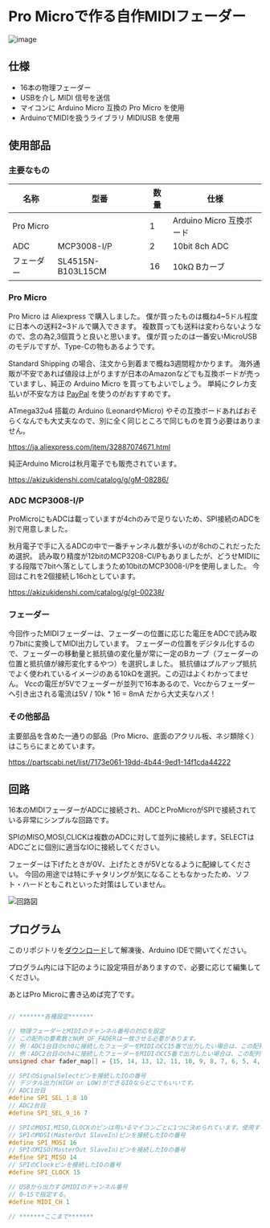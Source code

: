# Pro Microで作る自作MIDIフェーダー

![image](https://user-images.githubusercontent.com/51395778/147743945-fbfe72d6-1a85-4328-8d8c-9cd47f2d0f0b.png)

## 仕様

 - 16本の物理フェーダー
 - USBを介し MIDI 信号を送信
 - マイコンに Arduino Micro 互換の Pro Micro を使用
 - ArduinoでMIDIを扱うライブラリ MIDIUSB を使用

## 使用部品

### 主要なもの

|名称|型番|数量|仕様|
|--|--|--|--|
|Pro Micro||1|Arduino Micro 互換ボード|
|ADC|MCP3008-I/P|2|10bit 8ch ADC|
|フェーダー|SL4515N-B103L15CM|16|10kΩ Bカーブ|
 
 
 ### Pro Micro
 
 Pro Micro は Aliexpress で購入しました。 僕が買ったものは概ね4\~5ドル程度に日本への送料2\~3ドルで購入できます。
 複数買っても送料は変わらないようなので、念の為2,3個買うと良いと思います。 僕が買ったのは一番安いMicroUSBのモデルですが、Type-Cの物もあるようです。
 
 Standard Shipping の場合、注文から到着まで概ね3週間程かかります。
 海外通販が不安であれば値段は上がりますが日本のAmazonなどでも互換ボードが売っていますし、純正の Arduino Micro を買ってもよいでしょう。
 単純にクレカ支払いが不安な方は [PayPal](https://www.paypal.com/jp/home) を使うのがおすすめです。
 
 ATmega32u4 搭載の Arduino (LeonardやMicro) やその互換ボードあればおそらくなんでも大丈夫なので、別に全く同じところで同じものを買う必要はありません。
 

 https://ja.aliexpress.com/item/32887074671.html

 純正Arduino Microは秋月電子でも販売されています。
 
 https://akizukidenshi.com/catalog/g/gM-08286/
 
 ### ADC MCP3008-I/P
 
 ProMicroにもADCは載っていますが4chのみで足りないため、SPI接続のADCを別で用意しました。
 
 秋月電子で手に入るADCの中で一番チャンネル数が多いのが8chのこれだったため選択。
 読み取り精度が12bitのMCP3208-CI/Pもありましたが、どうせMIDIにする段階で7bitへ落としてしまうため10bitのMCP3008-I/Pを使用しました。
 今回はこれを2個接続し16chとしています。
 
 https://akizukidenshi.com/catalog/g/gI-00238/
 
 ### フェーダー
 
 今回作ったMIDIフェーダーは、フェーダーの位置に応じた電圧をADCで読み取り7bitに変換してMIDI出力しています。
 フェーダーの位置をデジタル化するので、フェーダーの移動量と抵抗値の変化量が常に一定のBカーブ（フェーダーの位置と抵抗値が線形変化するやつ）を選択しました。
 抵抗値はプルアップ抵抗でよく使われているイメージのある10kΩを選択。この辺はよくわかってません。
 Vccの電圧が5Vでフェーダーが並列で16本あるので、Vccからフェーダーへ引き出される電流は5V / 10k * 16 = 8mA だから大丈夫なハズ！
 
 
 ### その他部品
 
 主要部品を含めた一通りの部品（Pro Micro、底面のアクリル板、ネジ類除く）はこちらにまとめています。
 
 https://partscabi.net/list/7173e061-19dd-4b44-9ed1-14f1cda44222
 
 ## 回路
 
 16本のMIDIフェーダーがADCに接続され、ADCとProMicroがSPIで接続されている非常にシンプルな回路です。
 
 SPIのMISO,MOSI,CLICKは複数のADCに対して並列に接続します。SELECTはADCごとに個別に適当なIOに接続してください。
 
 フェーダーは下げたときが0V、上げたときが5Vとなるように配線してください。
 今回の用途では特にチャタリングが気になることもなかったため、ソフト・ハードともこれといった対策はしていません。
 
 ![回路図](https://user-images.githubusercontent.com/51395778/147753377-edf2ae95-63f7-48a4-be94-9bce4aa18aa7.png)


 
 ## プログラム

このリポジトリを[ダウンロード](https://github.com/fumigoro/usb-midi-fader/archive/refs/heads/master.zip)して解凍後、Arduino IDEで開いてください。

プログラム内には下記のように設定項目がありますので、必要に応じて編集してください。

あとはPro Microに書き込めば完了です。

```c

// *******各種設定*******

// 物理フェーダーとMIDIのチャンネル番号の対応を設定
// この配列の要素数とNUM_OF_FADERは一致させる必要があります。
// 例：ADC1台目のch0に接続したフェーダーをMIDIのCC15番で出力したい場合は、この配列の0番目に15と記入
// 例：ADC2台目のch4に接続したフェーダーをMIDIのCC5番で出力したい場合は、この配列の(8+4=)12番目に15と記入
unsigned char fader_map[] = {15, 14, 13, 12, 11, 10, 9, 8, 7, 6, 5, 4, 3, 2, 1};

// SPIのSignalSelectピンを接続したIOの番号
// デジタル出力(HIGH or LOW)ができるIOならどこでもいいです。
// ADC1台目
#define SPI_SEL_1_8 10
// ADC2台目
#define SPI_SEL_9_16 7

// SPIのMOSI,MISO,CLOCKのピンは用いるマイコンごとに1つに決められています。使用するマイコンのデータシートを要確認。
// SPIのMOSI(MasterOut SlaveIn)ピンを接続したIOの番号
#define SPI_MOSI 16
// SPIのMISO(MasterOut SlaveIn)ピンを接続したIOの番号
#define SPI_MISO 14
// SPIのClockピンを接続したIOの番号
#define SPI_CLOCK 15

// USBから出力するMIDIのチャンネル番号
// 0~15で指定する。
#define MIDI_CH 1

// *******ここまで*******

```
